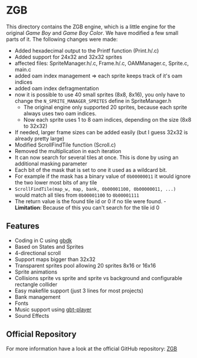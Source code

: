 # ZGB
This directory contains the ZGB engine, which is a little engine for the original *Game Boy* and *Game Boy Color*.
We have modified a few small parts of it. The following changes were made:
 - Added hexadecimal output to the Printf function (Print.h/.c)
 - Added support for 24x32 and 32x32 sprites
  - affected files: SpriteManager.h/.c, Frame.h/.c, OAMManager.c, Sprite.c, main.c
  - added oam index management => each sprite keeps track of it's oam indices
  - added oam index defragmentation
  - now it is possible to use 40 small sprites (8x8, 8x16), you only have to change the `N_SPRITE_MANAGER_SPRITES` define in SpriteManager.h
    - The original engine only supported 20 sprites, because each sprite always uses two oam indices.
    - Now each sprite uses 1 to 8 oam indices, depending on the size (8x8 to 32x32)
  - If needed, larger frame sizes can be added easily (but I guess 32x32 is already pretty large)
 - Modified ScrollFindTile function (Scroll.c)
  - Removed the multiplication in each iteration
  - It can now search for several tiles at once. This is done by using an additional masking parameter
  - Each bit of the mask that is set to one it used as a wildcard bit.
   - For example if the mask has a binary value of `0b00000011` it would ignore the two lower most bits of any tile
   - `ScrollFindTile(map_w, map, bank, 0b00001100, 0b00000011, ...)` would match all tiles from `0b00001100` to `0b00001111`
   - The return value is the found tile id or 0 if no tile were found.
    - **Limitation**: Because of this you can't search for the tile id 0

## Features
 - Coding in C using [gbdk](http://gbdk.sourceforge.net/)
 - Based on States and Sprites
 - 4-directional scroll
 - Support maps bigger than 32x32
 - Transparent sprites pool allowing 20 sprites 8x16 or 16x16
 - Sprite animations
 - Collisions sprite vs sprite and sprite vs background and configurable rectangle collider
 - Easy makefile support (just 3 lines for most projects)
 - Bank management
 - Fonts
 - Music support using [gbt-player](https://github.com/AntonioND/gbt-player)
 - Sound Effects

## Official Repository
For more information have a look at the official GitHub repository: [ZGB](https://github.com/Zal0/ZGB)
